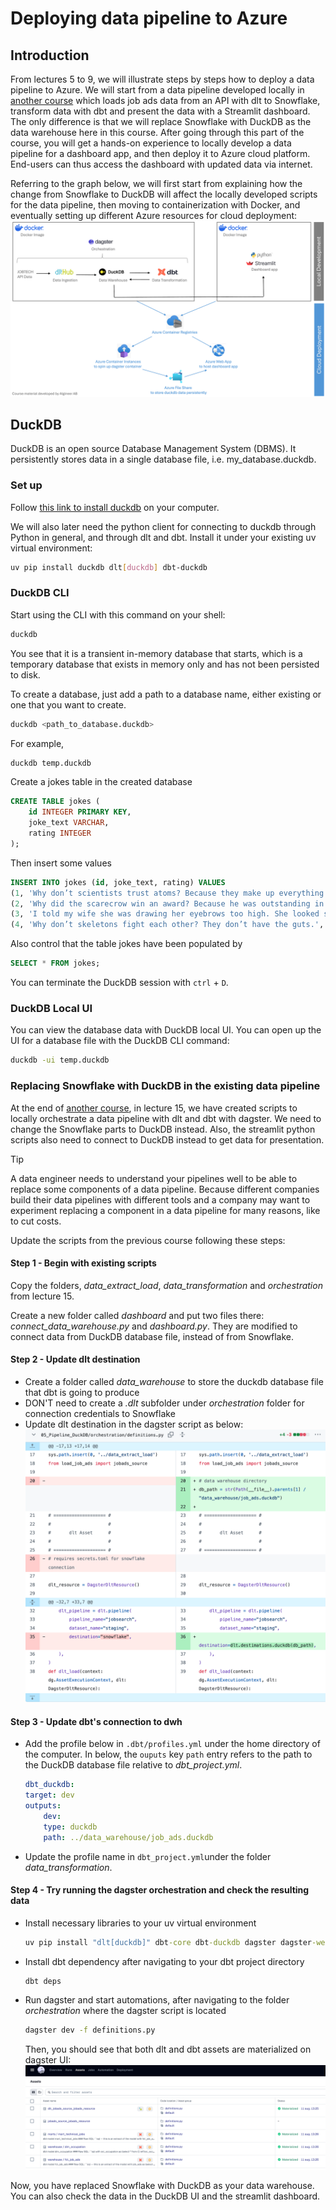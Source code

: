 # Deploying data pipeline to Azure

## Introduction
From lectures 5 to 9, we will illustrate steps by steps how to deploy a data pipeline to Azure. We will start from a data pipeline developed locally in [another course](https://github.com/AIgineerAB/data_warehouse_course) which loads job ads data from an API with dlt to Snowflake, transform data with dbt and present the data with a Streamlit dashboard. The only difference is that we will replace Snowflake with DuckDB as the data warehouse here in this course. After going through this part of the course, you will get a hands-on experience to locally develop a data pipeline for a dashboard app, and then deploy it to Azure cloud platform. End-users can thus access the dashboard with updated data via internet.

Referring to the graph below, we will first start from explaining how the change from Snowflake to DuckDB will affect the locally developed scripts for the data pipeline, then moving to containerization with Docker, and eventually setting up different Azure resources for cloud deployment: 
![](../temp_figures/pipeline.png)


## DuckDB
DuckDB is an open source Database Management System (DBMS). It persistently stores data in a single database file, i.e. my_database.duckdb. 

### Set up

Follow [this link to install duckdb](https://duckdb.org/docs/installation/?version=stable&environment=cli&platform=macos&download_method=package_manager) on your computer.

We will also later need the python client for connecting to duckdb through Python in general, and through dlt and dbt. Install it under your existing uv virtual environment:

```bash
uv pip install duckdb dlt[duckdb] dbt-duckdb
```

### DuckDB CLI
Start using the CLI with this command on your shell:

```bash
duckdb
```

You see that it is a transient in-memory database that starts, which is a temporary database that exists in memory only and has not been persisted to disk.

To create a database, just add a path to a database name, either existing or one that you want to create. 

```bash
duckdb <path_to_database.duckdb>
```

For example, 
```bash
duckdb temp.duckdb
```

Create a jokes table in the created database
```sql 
CREATE TABLE jokes (
    id INTEGER PRIMARY KEY,
    joke_text VARCHAR,
    rating INTEGER
);
```

Then insert some values
```sql
INSERT INTO jokes (id, joke_text, rating) VALUES
(1, 'Why don’t scientists trust atoms? Because they make up everything!', 8),
(2, 'Why did the scarecrow win an award? Because he was outstanding in his field!', 7),
(3, 'I told my wife she was drawing her eyebrows too high. She looked surprised.', 9),
(4, 'Why don’t skeletons fight each other? They don’t have the guts.', 6);
```

Also control that the table jokes have been populated by 

```sql 
SELECT * FROM jokes;
```

You can terminate the DuckDB session with `ctrl` + `D`.

### DuckDB Local UI

You can view the database data with DuckDB local UI. You can open up the UI for a database file with the DuckDB CLI command:

```bash
duckdb -ui temp.duckdb
```

### Replacing Snowflake with DuckDB in the existing data pipeline
At the end of [another course](https://github.com/AIgineerAB/data_warehouse_course), in lecture 15, we have created scripts to locally orchestrate a data pipeline with dlt and dbt with dagster. We need to change the Snowflake parts to DuckDB instead. Also, the streamlit python scripts also need to connect to DuckDB instead to get data for presentation.

>[!Tip]
>A data engineer needs to understand your pipelines well to be able to replace some components of a data pipeline. Because different companies build their data pipelines with different tools and a company may want to experiment replacing a component in a data pipeline for many reasons, like to cut costs. 

Update the scripts from the previous course following these steps:

#### Step 1 - Begin with existing scripts
Copy the folders, *data_extract_load*, *data_transformation* and *orchestration* from lecture 15. 

Create a new folder called *dashboard* and put two files there: *connect_data_warehouse.py* and *dashboard.py*. They are modified to connect data from DuckDB database file, instead of from Snowflake. 

#### Step 2 - Update dlt destination
- Create a folder called *data_warehouse* to store the duckdb database file that dbt is going to produce
- DON'T need to create a *.dlt* subfolder under *orchestration* folder for connection credentials to Snowflake
- Update dlt destination in the dagster script as below:
![](../temp_figures/change_dlt.png)

#### Step 3 - Update dbt's connection to dwh
- Add the profile below in `.dbt/profiles.yml` under the home directory of the computer. In below, the `ouputs` key `path` entry refers to the path to the DuckDB database file relative to *dbt_project.yml*.
    ```yml
    dbt_duckdb: 
    target: dev 
    outputs: 
        dev: 
        type: duckdb
        path: ../data_warehouse/job_ads.duckdb 
    ```
- Update the profile name in `dbt_project.yml`under the folder *data_transformation*. 

#### Step 4 - Try running the dagster orchestration and check the resulting data

- Install necessary libraries to your uv virtual environment
    ```cmd
    uv pip install "dlt[duckdb]" dbt-core dbt-duckdb dagster dagster-webserver dagster-dlt dagster-dbt streamlit
    ```
- Install dbt dependency after navigating to your dbt project directory
    ```cmd
    dbt deps
    ````
- Run dagster and start automations, after navigating to the folder *orchestration* where the dagster script is located
    ```cmd
    dagster dev -f definitions.py
    ```
    Then, you should see that both dlt and dbt assets are materialized on dagster UI:
    ![](../temp_figures/dagster_ui.png)

Now, you have replaced Snowflake with DuckDB as your data warehouse. You can also check the data in the DuckDB UI and the streamlit dashboard.

